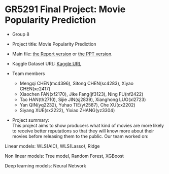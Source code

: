# GR5291 Final Project: Movie Popularity Prediction

+ Group 8
+ Project title: Movie Popularity Prediction
+ Main file: [the Report version](/output/GR5291Group8FinalReport.pdf) or [the PPT version](/output/GR5291Group8PPT.pdf).
+ Kaggle Dataset URL: [Kaggle URL](https://www.kaggle.com/tmdb/tmdb-movie-metadata)
+ Team members
	+ Mengqi CHEN(mc4396), Sitong CHEN(sc4283), Xiyao CHEN(xc2417)
	+ Xiaochen FAN(xf2170), Jike Fang(jf3123), Ning FU(nf2422)
	+ Tao HAN(th2710), Sijie JIN(sj2839), Xianghong LUO(xl2723)
	+ Yan QIN(yq2232), Yuhao TIE(yt2587), Che XU(cx2202)
	+ Siyang XUE(sx2222), Yixiao ZHANG(yz3304)
	
+ Project summary:  
This project aims to show producers what kind of movies are more likely to receive better reputations so that they will know more about their movies before releasing them to the public. Our team worked on:

Linear models: 
WLS(AIC), WLS(Lasso), Ridge

Non linear models: 
Tree model, Random Forest, XGBoost

Deep learning models: 
Neural Network